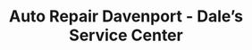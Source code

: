 ---
title: "Auto Repair Davenport - Dale’s Service Center"
url: /davenport/auto-repair-davenport-dales-service-center/
shop: car repair
---
